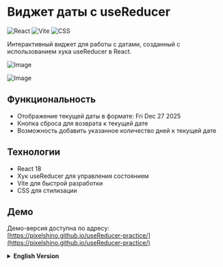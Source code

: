 # Виджет даты с useReducer
![React](https://img.shields.io/badge/React-18.3.1-61DAFB?style=flat-square&logo=react)
![Vite](https://img.shields.io/badge/Vite-5.4.9-646CFF?style=flat-square&logo=vite)
![CSS](https://img.shields.io/badge/CSS-3-1572B6?style=flat-square&logo=css3)

Интерактивный виджет для работы с датами, созданный с использованием хука useReducer в React.

![Image](https://github.com/user-attachments/assets/7f6b4d27-0187-42a6-8e0b-c2280aa516a9)

![Image](https://github.com/user-attachments/assets/a81e724a-eabe-4ce4-8253-6e4bbada78cf)

## Функциональность

- Отображение текущей даты в формате: Fri Dec 27 2025
- Кнопка сброса для возврата к текущей дате
- Возможность добавить указанное количество дней к текущей дате

## Технологии

- React 18
- Хук useReducer для управления состоянием
- Vite для быстрой разработки
- CSS для стилизации

## Демо

Демо-версия доступна по адресу: [https://pixelshino.github.io/useReducer-practice/](https://pixelshino.github.io/useReducer-practice/)

<details>
<summary><b>English Version</b></summary>

# Date Widget with useReducer

An interactive date widget created using the useReducer hook in React.

## Features

- Display of the current date in the format: Fri Dec 27 2025
- Reset button to return to the current date
- Ability to add a specified number of days to the current date
- Simple and intuitive interface

## Technologies

- React 18
- useReducer hook for state management
- Vite for fast development
- CSS for styling

## Demo

Demo version is available at: [https://username.github.io/useReducerPractice](https://username.github.io/useReducerPractice)

</details>
